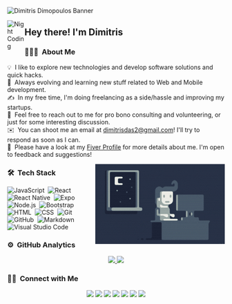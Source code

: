 ![Dimitris Dimopoulos Banner](https://i.ibb.co/zRKJ5XR/yo.png)

<img alt="Night Coding" src="./assets/Hand%20Wave.gif" width='40' align="left"/><h2>Hey there! I'm Dimitris</h2>

<!-- ## 👋 &nbsp;Hey there! I'm Aditya -->

### 👨🏻‍💻 &nbsp;About Me

💡 &nbsp;I like to explore new technologies and develop software solutions and quick hacks.\
🌱 &nbsp;Always evolving and learning new stuff related to Web and Mobile development.\
✍️ &nbsp;In my free time, I'm doing freelancing as a side/hassle and improving my startups.\
💬 &nbsp;Feel free to reach out to me for pro bono consulting and volunteering, or just for some interesting discussion.\
✉️ &nbsp;You can shoot me an email at dimitrisdas2@gmail.com! I'll try to respond as soon as I can.\
📄 &nbsp;Please have a look at my [Fiver Profile](https://www.fiverr.com/jimmy20a) for more details about me. I'm open to feedback and suggestions!

<img alt="Night Coding" src="https://raw.githubusercontent.com/AVS1508/AVS1508/master/assets/Night-Coding.gif" align="right"/>

### 🛠 &nbsp;Tech Stack

![JavaScript](https://img.shields.io/badge/-JavaScript-05122A?style=flat&logo=javascript)&nbsp;
![React](https://img.shields.io/badge/-React-05122A?style=flat&logo=react)&nbsp;
![React Native](https://img.shields.io/badge/-React%20Native-05122A?style=flat&logo=react)&nbsp;
![Expo](https://img.shields.io/badge/-Expo-05122A?style=flat&logo=expo)&nbsp;
![Node.js](https://img.shields.io/badge/-Node.js-05122A?style=flat&logo=node.js)&nbsp;
![Bootstrap](https://img.shields.io/badge/-Bootstrap-05122A?style=flat&logo=bootstrap&logoColor=563D7C)\
![HTML](https://img.shields.io/badge/-HTML-05122A?style=flat&logo=HTML5)&nbsp;
![CSS](https://img.shields.io/badge/-CSS-05122A?style=flat&logo=CSS3&logoColor=1572B6)&nbsp;
![Git](https://img.shields.io/badge/-Git-05122A?style=flat&logo=git)&nbsp;
![GitHub](https://img.shields.io/badge/-GitHub-05122A?style=flat&logo=github)&nbsp;
![Markdown](https://img.shields.io/badge/-Markdown-05122A?style=flat&logo=markdown)\
![Visual Studio Code](https://img.shields.io/badge/-Visual%20Studio%20Code-05122A?style=flat&logo=visual-studio-code&logoColor=007ACC)&nbsp;

### ⚙️ &nbsp;GitHub Analytics

<p align="center">
<a href="https://github.com/AVS1508">
  <img height="180em" src="https://github-readme-stats-eight-theta.vercel.app/api?username=AVS1508&show_icons=true&theme=algolia&include_all_commits=true&count_private=true"/>
  <img height="180em" src="https://github-readme-stats-eight-theta.vercel.app/api/top-langs/?username=AVS1508&layout=compact&langs_count=8&theme=algolia"/>
</a>
</p>

### 🤝🏻 &nbsp;Connect with Me

<p align="center">
<a href="https://www.masterJiMm00.com"><img src="https://img.shields.io/badge/-jimmy123A.com-3423A6?style=flat&logo=Google-Chrome&logoColor=white"/></a>
<a href="https://linkedin.com/in/MasterJiMm00"><img src="https://img.shields.io/badge/-Aditya%2jimmy12-0077B5?style=flat&logo=Linkedin&logoColor=white"/></a>
<a href="mailto:masterJiMm00@dev.edu"><img src="https://img.shields.io/badge/-avsingh@umass.edu-D14836?style=flat&logo=Gmail&logoColor=white"/></a>
<a href="https://instagram.com/MasterJiMm00"><img src="https://img.shields.io/badge/-@jimmy123A__-E4405F?style=flat&logo=Instagram&logoColor=white"/></a>
<a href="https://www.facebook.com/MasterJiMm00/"><img src="https://img.shields.io/badge/-@Ajksjd2?style=flat&logo=Facebook&logoColor=white"/></a>
<a href="https://www.pinterest.ca/MasterJiMm00"><img src="https://img.shields.io/badge/-@AVSkjkj081C?style=flat&logo=Pinterest&logoColor=white"/></a>
<a href="https://www.behance.net/MasterJiMm00"><img src="https://img.shields.io/badge/-@AVSkjkjds-1769FF?style=flat&logo=Behance&logoColor=white"/></a>
</p>

